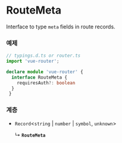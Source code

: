 # RouteMeta

Interface to type `meta` fields in route records.

### 예제

```ts
// typings.d.ts or router.ts
import 'vue-router';

declare module 'vue-router' {
  interface RouteMeta {
    requiresAuth?: boolean
  }
 }
```

### 계층

- `Record`<`string` \| `number` \| `symbol`, `unknown`\>

  ↳ **`RouteMeta`**
